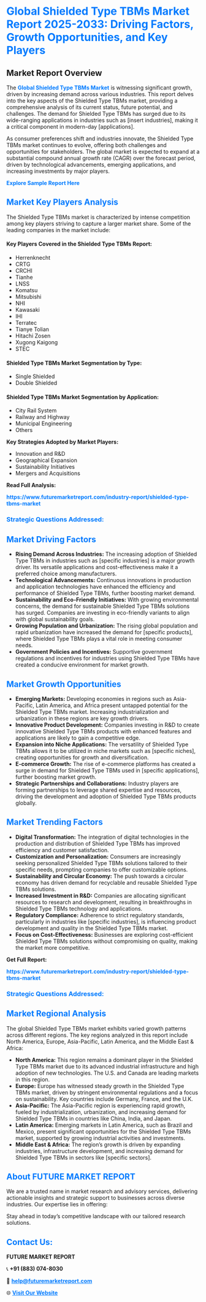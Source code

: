 <h1 style="color: #007BFF;">Global Shielded Type TBMs Market Report 2025-2033: Driving Factors, Growth Opportunities, and Key Players</h1>

<section id="overview">
<h2>Market Report Overview</h2>
<p>The <a href="https://www.futuremarketreport.com/industry-report/shielded-type-tbms-market" style="color: #007BFF; text-decoration: none;"><strong>Global Shielded Type TBMs Market</strong></a> is witnessing significant growth, driven by increasing demand across various industries. This report delves into the key aspects of the Shielded Type TBMs market, providing a comprehensive analysis of its current status, future potential, and challenges. The demand for Shielded Type TBMs has surged due to its wide-ranging applications in industries such as [insert industries], making it a critical component in modern-day [applications].</p>
<p>As consumer preferences shift and industries innovate, the Shielded Type TBMs market continues to evolve, offering both challenges and opportunities for stakeholders. The global market is expected to expand at a substantial compound annual growth rate (CAGR) over the forecast period, driven by technological advancements, emerging applications, and increasing investments by major players.</p>
</section>

<section id="overview">
<p><a href="https://www.futuremarketreport.com/request-sample/reportId=42601" style="color: #007BFF; text-decoration: none;"><strong>Explore Sample Report Here</strong></a></p>
</section>

<section id="key-players">
<h2 style="color: #007BFF;">Market Key Players Analysis</h2>
<p>The Shielded Type TBMs market is characterized by intense competition among key players striving to capture a larger market share. Some of the leading companies in the market include:</p>
<h4>Key Players Covered in the Shielded Type TBMs Report:</h4>
<ul><li>Herrenknecht</li><li>CRTG</li><li>CRCHI</li><li>Tianhe</li><li>LNSS</li><li>Komatsu</li><li>Mitsubishi</li><li>NHI</li><li>Kawasaki</li><li>IHI</li><li>Terratec</li><li>Tianye Tolian</li><li>Hitachi Zosen</li><li>Xugong Kaigong</li><li>STEC</li></ul>
<h4>Shielded Type TBMs Market Segmentation by Type:</h4>
<ul><li>Single Shielded</li><li>Double Shielded</li></ul>

<h4>Shielded Type TBMs Market Segmentation by Application:</h4>
<ul><li>City Rail System</li><li>Railway and Highway</li><li>Municipal Engineering</li><li>Others</li></ul>
<p><strong>Key Strategies Adopted by Market Players:</strong></p>
<ul>
<li>Innovation and R&D</li>
<li>Geographical Expansion</li>
<li>Sustainability Initiatives</li>
<li>Mergers and Acquisitions</li>
</ul>
</section>

<section>
<p><strong>Read Full Analysis: </strong></p><a href="https://www.futuremarketreport.com/industry-report/shielded-type-tbms-market" style="color: #007BFF; text-decoration: none;"><strong>https://www.futuremarketreport.com/industry-report/shielded-type-tbms-market</strong></a>
<h3 style="color: #007BFF;">Strategic Questions Addressed:</h3>
</section>

<section id="driving-factors">
<h2 style="color: #007BFF;">Market Driving Factors</h2>
<ul>
<li><strong>Rising Demand Across Industries:</strong> The increasing adoption of Shielded Type TBMs in industries such as [specific industries] is a major growth driver. Its versatile applications and cost-effectiveness make it a preferred choice among manufacturers.</li>
<li><strong>Technological Advancements:</strong> Continuous innovations in production and application technologies have enhanced the efficiency and performance of Shielded Type TBMs, further boosting market demand.</li>
<li><strong>Sustainability and Eco-Friendly Initiatives:</strong> With growing environmental concerns, the demand for sustainable Shielded Type TBMs solutions has surged. Companies are investing in eco-friendly variants to align with global sustainability goals.</li>
<li><strong>Growing Population and Urbanization:</strong> The rising global population and rapid urbanization have increased the demand for [specific products], where Shielded Type TBMs plays a vital role in meeting consumer needs.</li>
<li><strong>Government Policies and Incentives:</strong> Supportive government regulations and incentives for industries using Shielded Type TBMs have created a conducive environment for market growth.</li>
</ul>
</section>

<section id="growth-opportunities">
<h2 style="color: #007BFF;">Market Growth Opportunities</h2>
<ul>
<li><strong>Emerging Markets:</strong> Developing economies in regions such as Asia-Pacific, Latin America, and Africa present untapped potential for the Shielded Type TBMs market. Increasing industrialization and urbanization in these regions are key growth drivers.</li>
<li><strong>Innovative Product Development:</strong> Companies investing in R&D to create innovative Shielded Type TBMs products with enhanced features and applications are likely to gain a competitive edge.</li>
<li><strong>Expansion into Niche Applications:</strong> The versatility of Shielded Type TBMs allows it to be utilized in niche markets such as [specific niches], creating opportunities for growth and diversification.</li>
<li><strong>E-commerce Growth:</strong> The rise of e-commerce platforms has created a surge in demand for Shielded Type TBMs used in [specific applications], further boosting market growth.</li>
<li><strong>Strategic Partnerships and Collaborations:</strong> Industry players are forming partnerships to leverage shared expertise and resources, driving the development and adoption of Shielded Type TBMs products globally.</li>
</ul>
</section>

<section id="trending-factors">
<h2 style="color: #007BFF;">Market Trending Factors</h2>
<ul>
<li><strong>Digital Transformation:</strong> The integration of digital technologies in the production and distribution of Shielded Type TBMs has improved efficiency and customer satisfaction.</li>
<li><strong>Customization and Personalization:</strong> Consumers are increasingly seeking personalized Shielded Type TBMs solutions tailored to their specific needs, prompting companies to offer customizable options.</li>
<li><strong>Sustainability and Circular Economy:</strong> The push towards a circular economy has driven demand for recyclable and reusable Shielded Type TBMs solutions.</li>
<li><strong>Increased Investment in R&D:</strong> Companies are allocating significant resources to research and development, resulting in breakthroughs in Shielded Type TBMs technology and applications.</li>
<li><strong>Regulatory Compliance:</strong> Adherence to strict regulatory standards, particularly in industries like [specific industries], is influencing product development and quality in the Shielded Type TBMs market.</li>
<li><strong>Focus on Cost-Effectiveness:</strong> Businesses are exploring cost-efficient Shielded Type TBMs solutions without compromising on quality, making the market more competitive.</li>
</ul>
</section>

<section>
<p><strong>Get Full Report: </strong></p><a href="https://www.futuremarketreport.com/industry-report/shielded-type-tbms-market" style="color: #007BFF; text-decoration: none;"><strong>https://www.futuremarketreport.com/industry-report/shielded-type-tbms-market</strong></a>
<h3 style="color: #007BFF;">Strategic Questions Addressed:</h3>
</section>


<section id="regional-analysis">
<h2 style="color: #007BFF;">Market Regional Analysis</h2>
<p>The global Shielded Type TBMs market exhibits varied growth patterns across different regions. The key regions analyzed in this report include North America, Europe, Asia-Pacific, Latin America, and the Middle East & Africa:</p>
<ul>
<li><strong>North America:</strong> This region remains a dominant player in the Shielded Type TBMs market due to its advanced industrial infrastructure and high adoption of new technologies. The U.S. and Canada are leading markets in this region.</li>
<li><strong>Europe:</strong> Europe has witnessed steady growth in the Shielded Type TBMs market, driven by stringent environmental regulations and a focus on sustainability. Key countries include Germany, France, and the U.K.</li>
<li><strong>Asia-Pacific:</strong> The Asia-Pacific region is experiencing rapid growth, fueled by industrialization, urbanization, and increasing demand for Shielded Type TBMs in countries like China, India, and Japan.</li>
<li><strong>Latin America:</strong> Emerging markets in Latin America, such as Brazil and Mexico, present significant opportunities for the Shielded Type TBMs market, supported by growing industrial activities and investments.</li>
<li><strong>Middle East & Africa:</strong> The region’s growth is driven by expanding industries, infrastructure development, and increasing demand for Shielded Type TBMs in sectors like [specific sectors].</li>
</ul>
</section>

<footer>
<h2 style="color: #007BFF;">About FUTURE MARKET REPORT</h2>
<p>We are a trusted name in market research and advisory services, delivering actionable insights and strategic support to businesses across diverse industries. Our expertise lies in offering:</p>

<p>Stay ahead in today’s competitive landscape with our tailored research solutions.</p>

<h2 style="color: #007BFF;">Contact Us:</h2>
<p><strong>FUTURE MARKET REPORT</strong></p>
<p>📞 <strong>+91 (883) 074-8030</strong></p>
<p>📧 <strong><a href="mailto:help@futuremarketreport.com" style="color: #007BFF;">help@futuremarketreport.com</a></strong></p>
<p>🌐 <strong><a href="https://www.futuremarketreport.com/" style="color: #007BFF;">Visit Our Website</a></strong></p>
</footer>